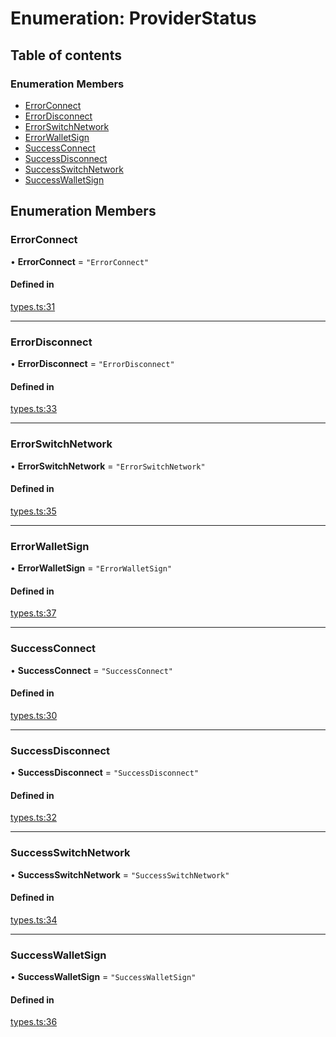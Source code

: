 # Enumeration: ProviderStatus

## Table of contents

### Enumeration Members

- [ErrorConnect](ProviderStatus.md#errorconnect)
- [ErrorDisconnect](ProviderStatus.md#errordisconnect)
- [ErrorSwitchNetwork](ProviderStatus.md#errorswitchnetwork)
- [ErrorWalletSign](ProviderStatus.md#errorwalletsign)
- [SuccessConnect](ProviderStatus.md#successconnect)
- [SuccessDisconnect](ProviderStatus.md#successdisconnect)
- [SuccessSwitchNetwork](ProviderStatus.md#successswitchnetwork)
- [SuccessWalletSign](ProviderStatus.md#successwalletsign)

## Enumeration Members

### ErrorConnect

• **ErrorConnect** = ``"ErrorConnect"``

#### Defined in

[types.ts:31](https://github.com/nevermined-io/react-components/blob/663e47a/providers/src/types.ts#L31)

___

### ErrorDisconnect

• **ErrorDisconnect** = ``"ErrorDisconnect"``

#### Defined in

[types.ts:33](https://github.com/nevermined-io/react-components/blob/663e47a/providers/src/types.ts#L33)

___

### ErrorSwitchNetwork

• **ErrorSwitchNetwork** = ``"ErrorSwitchNetwork"``

#### Defined in

[types.ts:35](https://github.com/nevermined-io/react-components/blob/663e47a/providers/src/types.ts#L35)

___

### ErrorWalletSign

• **ErrorWalletSign** = ``"ErrorWalletSign"``

#### Defined in

[types.ts:37](https://github.com/nevermined-io/react-components/blob/663e47a/providers/src/types.ts#L37)

___

### SuccessConnect

• **SuccessConnect** = ``"SuccessConnect"``

#### Defined in

[types.ts:30](https://github.com/nevermined-io/react-components/blob/663e47a/providers/src/types.ts#L30)

___

### SuccessDisconnect

• **SuccessDisconnect** = ``"SuccessDisconnect"``

#### Defined in

[types.ts:32](https://github.com/nevermined-io/react-components/blob/663e47a/providers/src/types.ts#L32)

___

### SuccessSwitchNetwork

• **SuccessSwitchNetwork** = ``"SuccessSwitchNetwork"``

#### Defined in

[types.ts:34](https://github.com/nevermined-io/react-components/blob/663e47a/providers/src/types.ts#L34)

___

### SuccessWalletSign

• **SuccessWalletSign** = ``"SuccessWalletSign"``

#### Defined in

[types.ts:36](https://github.com/nevermined-io/react-components/blob/663e47a/providers/src/types.ts#L36)

